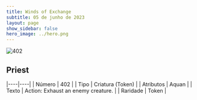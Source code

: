 ```yaml
---
title: Winds of Exchange
subtitle: 05 de junho de 2023
layout: page
show_sidebar: false
hero_image: ../hero.png
---
```


![402](https://mastervault-storage-prod.s3.amazonaws.com/media/card_front/en/600_402_4b40ed10eb2f_en.png)


## Priest

|----|----|
| Número | 402 |
| Tipo | Criatura (Token) |
| Atributos | Aquan |
| Texto | Action: Exhaust an enemy creature. |
| Raridade | Token |
